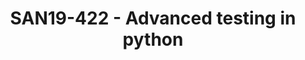 ---
categories:
- san19
description: Testing a large python application, like LAVA, can be sometime tricky.<br
  /> <br /> The first part of the talk will focus on classical python testing features
  like pytest and mocking.<br /> The second part of the talk will concentrate on some
  specific tools that where developed to test LAVA itself (meta-lava, DummySYS, ...).
  These tools and the corresponding ideas could also be used to test other systems.
image:
  featured: 'true'
  path: /assets/images/featured-images/san19/SAN19-422.png
session_attendee_num: '6'
session_id: SAN19-422
session_room: Sunset IV (Session 2)
session_slot:
  end_time: '2019-09-26 14:50:00'
  start_time: '2019-09-26 14:00:00'
session_speakers:
- speaker_bio: ''
  speaker_company: ''
  speaker_image: /assets/images/speakers/placeholder.jpg
  speaker_location: ''
  speaker_name: Remi Duraffort
  speaker_position: ''
  speaker_url: ''
  speaker_username: remi_duraffort.1zvafldh
session_track: Validation and CI
tag: session
tags:
- Validation and CI
- ' Tools'
- ' Open Source Development'
- ' Training'
title: SAN19-422 - Advanced testing in python
---